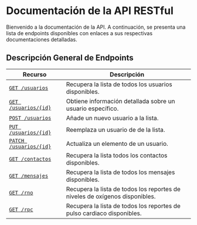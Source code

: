 # Documentación de la API RESTful

Bienvenido a la documentación de la API. A continuación, se presenta una lista
de endpoints disponibles con enlaces a sus respectivas documentaciones detalladas.

## Descripción General de Endpoints

| Recurso                    | Descripción |
| -------------------------- | ----------- |
| [`GET /usuarios`](./endpoints/get-usuarios.md)               | Recupera la lista de todos los usuarios disponibles. |
| [`GET /usuarios/{id}`](./endpoints/get-usuarios-id.md)          | Obtiene información detallada sobre un usuario específico. |
| [`POST /usuarios`](./endpoints/post-usuarios.md)              | Añade un nuevo usuario a la lista. |
| [`PUT /usuarios/{id}`](./endpoints/put-usuarios-id.md) | Reemplaza un usuario de de la lista. |
| [`PATCH /usuarios/{id}`](./endpoints/patch-usuarios-id.md)             | Actualiza un elemento de un usuario. |
| [`GET /contactos`](./endpoints/get-contactos.md)   | Recupera la lista todos los contactos disponibles. |
| [`GET /mensajes`](./endpoints/get-mensajes.md)              | Recupera la lista de todos los mensajes disponibles. |
| [`GET /rno`](./endpoints/get-rno.md) | Recupera la lista de todos los reportes de niveles de oxígenos disponibles. |
| [`GET /rpc`](./endpoints/get-rpc.md)             | Recupera la lista de todos los reportes de pulso cardiaco disponibles. |
